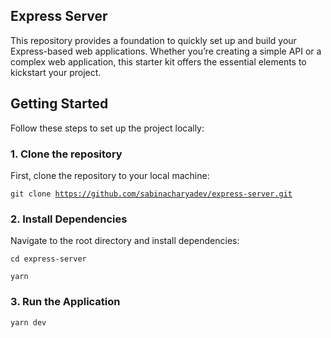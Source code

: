 ## Express Server

This repository provides a foundation to quickly set up and build your Express-based web applications.
Whether you’re creating a simple API or a complex web application, this starter kit offers the essential elements to kickstart your project.

## Getting Started

Follow these steps to set up the project locally:

### 1. Clone the repository

First, clone the repository to your local machine:

<code>git clone https://github.com/sabinacharyadev/express-server.git</code>

### 2. Install Dependencies

Navigate to the root directory and install dependencies:

<code>cd express-server</code>

<code>yarn</code>

### 3. Run the Application

<code>yarn dev</code>
